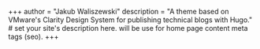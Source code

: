 +++
author = "Jakub Waliszewski"
description = "A theme based on VMware's Clarity Design System for publishing technical blogs with Hugo." # set your site's description here. will be use for home page content meta tags (seo).
+++
